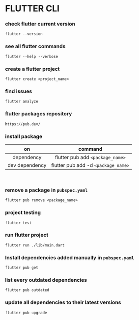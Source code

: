 # FLUTTER CLI

### check flutter current version
```
flutter --version
```

### see all flutter commands
```
flutter --help --verbose
```

### create a flutter project
```flutter
flutter create <project_name>
```

### find issues
```flutter
flutter analyze
```

### flutter packages repository
```flutter
https://pub.dev/
```

### install package

| on | command |
| :--: | :-------: |
| dependency | flutter pub add `<package_name>` |
| dev dependency | flutter pub add -d `<package_name>` |
<br>

### remove a package in `pubspec.yaml`
```
flutter pub remove <package_name>
```

### project testing
```
flutter test
```

### run flutter project
```
flutter run ./lib/main.dart
```

### Install dependencies added manually in `pubspec.yaml`
```
flutter pub get
```

### list every outdated dependencies
```
flutter pub outdated
```

### update all dependencies to their latest versions
```
flutter pub upgrade
```
